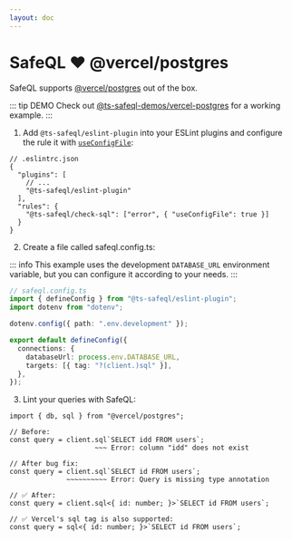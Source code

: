 ```yaml
---
layout: doc
---
```


# SafeQL :heart: @vercel/postgres

SafeQL supports [@vercel/postgres](https://vercel.com/docs/storage/vercel-postgres) out of the box.

::: tip DEMO
Check out [@ts-safeql-demos/vercel-postgres](https://github.com/ts-safeql/safeql/tree/main/demos/vercel-postgres) for a working example.
:::

1. Add `@ts-safeql/eslint-plugin` into your ESLint plugins and configure the rule it with [`useConfigFile`](/api/#useconfigfile):

```json{5,8}
// .eslintrc.json
{
  "plugins": [
    // ...
    "@ts-safeql/eslint-plugin"
  ],
  "rules": {
    "@ts-safeql/check-sql": ["error", { "useConfigFile": true }]
  }
}
```

2. Create a file called safeql.config.ts:

::: info
This example uses the development `DATABASE_URL` environment variable, but you can configure it according to your needs.
:::

```ts
// safeql.config.ts
import { defineConfig } from "@ts-safeql/eslint-plugin";
import dotenv from "dotenv";

dotenv.config({ path: ".env.development" });

export default defineConfig({
  connections: {
    databaseUrl: process.env.DATABASE_URL,
    targets: [{ tag: "?(client.)sql" }],
  },
});
```

3. Lint your queries with SafeQL:

<div class="error">

```typescript{5,9}
import { db, sql } from "@vercel/postgres";

// Before:
const query = client.sql`SELECT idd FROM users`;
                     ~~~ Error: column "idd" does not exist

// After bug fix:
const query = client.sql`SELECT id FROM users`;
              ~~~~~~~~~~ Error: Query is missing type annotation

// ✅ After:
const query = client.sql<{ id: number; }>`SELECT id FROM users`;

// ✅ Vercel's sql tag is also supported:
const query = sql<{ id: number; }>`SELECT id FROM users`;
```

</div>
